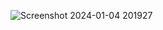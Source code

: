 ![Screenshot 2024-01-04 201927](https://github.com/9saii/CODSOFT/assets/130141529/19ce8695-81e7-418f-911d-0d1f90f9a275)

